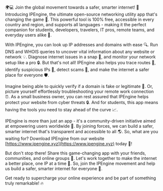 🌍💻 Join the global movement towards a safer, smarter internet! 🚀 Introducing IPEngine, the ultimate open-source networking utility app that's changing the game 💪. This powerful tool is 100% free, accessible in every country and region, and supports all languages - making it the perfect companion for students, developers, travelers, IT pros, remote teams, and everyday users alike 🌈.

With IPEngine, you can look up IP addresses and domains with ease 🔍. Run DNS and WHOIS queries to uncover vital information about any website or network 💡. Diagnose internet issues in a snap 🔧, and monitor your network setup like a pro 🔒. But that's not all! IPEngine also helps you trace routes 📍, identify suspicious IPs 👀, detect scams 🚫, and make the internet a safer place for everyone 🛡️.

Imagine being able to quickly verify if a domain is fake or legitimate 💸. Or, picture yourself effortlessly troubleshooting your remote work connection ⏰. As a small business owner, you can rest assured that IPEngine helps protect your website from cyber threats 🔒. And for students, this app means having the tools you need to stay ahead of the curve 📈.

IPEngine is more than just an app - it's a community-driven initiative aimed at empowering users worldwide 💪. By joining forces, we can build a safer, smarter internet that's transparent and accessible to all 🌎. So, what are you waiting for? Download IPEngine from our website [https://www.ipengine.xyz](https://www.ipengine.xyz) today 🔴!

But don't stop there! Share this game-changing app with your friends, communities, and online groups 👫. Let's work together to make the internet a better place, one IP at a time 💪. So, join the IPEngine movement and help us build a safer, smarter internet for everyone 🌟.

Get ready to supercharge your online experience and be part of something truly remarkable! 🔥